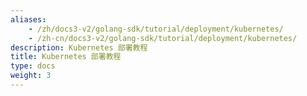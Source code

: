 ```yaml
---
aliases:
    - /zh/docs3-v2/golang-sdk/tutorial/deployment/kubernetes/
    - /zh-cn/docs3-v2/golang-sdk/tutorial/deployment/kubernetes/
description: Kubernetes 部署教程
title: Kubernetes 部署教程
type: docs
weight: 3
---
```

